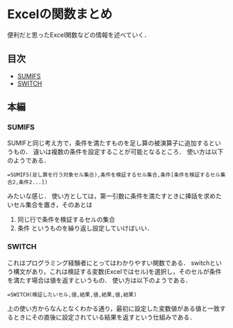 # Excelの関数まとめ
便利だと思ったExcel関数などの情報を述べていく．

## 目次
- [SUMIFS](#sumifs)
- [SWITCH](#switch)

## 本編
### SUMIFS
SUMIFと同じ考え方で，条件を満たすものを足し算の被演算子に追加するというもの．
違いは複数の条件を設定することが可能となるところ．
使い方は以下のようである．

```
=SUMIFS(足し算を行う対象セル集合),条件を検証するセル集合,条件[条件を検証するセル集合2,条件2...])
```
みたいな感じ．
使い方としては，第一引数に条件を満たすときに挿話を求めたいセル集合を置き，そのあとは
1. 同じ行で条件を検証するセルの集合
2. 条件
というものを繰り返し設定していけばいい．

### SWITCH
これはプログラミング経験者にとってはわかりやすい関数である．
switchという構文があり，これは検証する変数(Excelではセル)を選択し，そのセルが条件を満たす場合は値を返すというもの．
使い方は以下のようである．

```
=SWITCH(検証したいセル,値,結果,値,結果,値,結果)
```
上の使い方からなんとなくわかる通り，最初に設定した変数値がある値と一致するときにその直後に設定されている結果を返すという仕組みである．